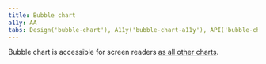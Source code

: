 ```yaml
---
title: Bubble chart
a11y: AA
tabs: Design('bubble-chart'), A11y('bubble-chart-a11y'), API('bubble-chart-api'), Examples('bubble-chart-d3-code'), Changelog('d3-chart-changelog')
---
```


Bubble chart is accessible for screen readers [as all other charts](/data-display/d3-chart/d3-chart-a11y).
